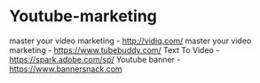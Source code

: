 # Youtube-marketing




master your video marketing - http://vidiq.com/
master your video marketing - https://www.tubebuddy.com/
Text To Video - https://spark.adobe.com/sp/
Youtube banner - https://www.bannersnack.com

